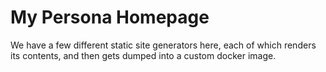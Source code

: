 # My Persona Homepage

We have a few different static site generators here, each of which renders its contents, and then gets dumped into a custom docker image.
